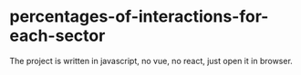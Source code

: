 # percentages-of-interactions-for-each-sector
The project is written in javascript, no vue, no react, just open it in browser.

